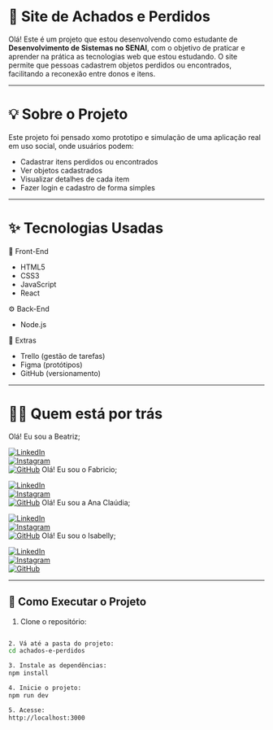 # 🔎 Site de Achados e Perdidos

Olá! Este é um projeto que estou desenvolvendo como estudante de **Desenvolvimento de Sistemas no SENAI**, com o objetivo de praticar e aprender na prática as tecnologias web que estou estudando.
O site permite que pessoas cadastrem objetos perdidos ou encontrados, facilitando a reconexão entre donos e itens.

---

# 💡 Sobre o Projeto

Este projeto foi pensado xomo prototipo e simulação de uma aplicação real em uso social, onde usuários podem:

- Cadastrar itens perdidos ou encontrados
- Ver objetos cadastrados
- Visualizar detalhes de cada item
- Fazer login e cadastro de forma simples

---

# ✨ Tecnologias Usadas

🎨 Front-End
- HTML5
- CSS3
- JavaScript
- React

⚙️ Back-End
- Node.js

🧰 Extras
- Trello (gestão de tarefas)
- Figma (protótipos)
- GitHub (versionamento)

---


# 👩‍💻 Quem está por trás

Olá! Eu sou a Beatriz;

[![LinkedIn](https://img.shields.io/badge/-LinkedIn-blue?style=flat-square&logo=linkedin&logoColor=white)](https://linkedin.com/in/)  
[![Instagram](https://img.shields.io/badge/-Instagram-E4405F?style=flat-square&logo=instagram&logoColor=white)](https://instagram.com/the0ssi)  
[![GitHub](https://img.shields.io/badge/-GitHub-181717?style=flat-square&logo=github&logoColor=white)](https://github.com/the0ssi)
Olá! Eu sou o Fabricio;

[![LinkedIn](https://img.shields.io/badge/-LinkedIn-blue?style=flat-square&logo=linkedin&logoColor=white)](https://linkedin.com/in/seuusuario)  
[![Instagram](https://img.shields.io/badge/-Instagram-E4405F?style=flat-square&logo=instagram&logoColor=white)](https://instagram.com/fab.idai)  
[![GitHub](https://img.shields.io/badge/-GitHub-181717?style=flat-square&logo=github&logoColor=white)](https://github.com/)
Olá! Eu sou a Ana Claúdia;

[![LinkedIn](https://img.shields.io/badge/-LinkedIn-blue?style=flat-square&logo=linkedin&logoColor=white)](https://linkedin.com/in/)  
[![Instagram](https://img.shields.io/badge/-Instagram-E4405F?style=flat-square&logo=instagram&logoColor=white)](https://instagram.com/)  
[![GitHub](https://img.shields.io/badge/-GitHub-181717?style=flat-square&logo=github&logoColor=white)](https://github.com/)
Olá! Eu sou o Isabelly;

[![LinkedIn](https://img.shields.io/badge/-LinkedIn-blue?style=flat-square&logo=linkedin&logoColor=white)](https://linkedin.com/in/)  
[![Instagram](https://img.shields.io/badge/-Instagram-E4405F?style=flat-square&logo=instagram&logoColor=white)](https://instagram.com/)  
[![GitHub](https://img.shields.io/badge/-GitHub-181717?style=flat-square&logo=github&logoColor=white)](https://github.com/)

---

## 🚀 Como Executar o Projeto

1. Clone o repositório:
```bash git clone https://github.com/seu-usuario/achados-e-perdidos.git

2. Vá até a pasta do projeto:
cd achados-e-perdidos

3. Instale as dependências:
npm install

4. Inicie o projeto:
npm run dev

5. Acesse:
http://localhost:3000
